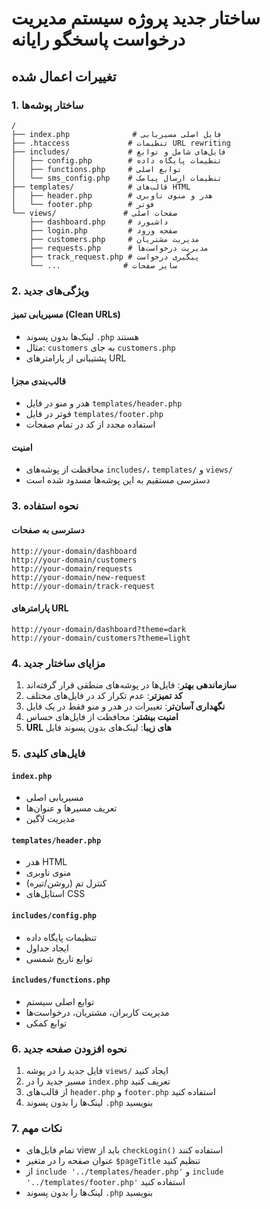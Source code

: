 # ساختار جدید پروژه سیستم مدیریت درخواست پاسخگو رایانه

## تغییرات اعمال شده

### 1. ساختار پوشه‌ها
```
/
├── index.php              # فایل اصلی مسیریابی
├── .htaccess             # تنظیمات URL rewriting
├── includes/             # فایل‌های شامل و توابع
│   ├── config.php        # تنظیمات پایگاه داده
│   ├── functions.php     # توابع اصلی
│   └── sms_config.php    # تنظیمات ارسال پیامک
├── templates/            # قالب‌های HTML
│   ├── header.php        # هدر و منوی ناوبری
│   └── footer.php        # فوتر
└── views/               # صفحات اصلی
    ├── dashboard.php     # داشبورد
    ├── login.php         # صفحه ورود
    ├── customers.php     # مدیریت مشتریان
    ├── requests.php      # مدیریت درخواست‌ها
    ├── track_request.php # پیگیری درخواست
    └── ...              # سایر صفحات
```

### 2. ویژگی‌های جدید

#### مسیریابی تمیز (Clean URLs)
- لینک‌ها بدون پسوند `.php` هستند
- مثال: `customers` به جای `customers.php`
- پشتیبانی از پارامترهای URL

#### قالب‌بندی مجزا
- هدر و منو در فایل `templates/header.php`
- فوتر در فایل `templates/footer.php`
- استفاده مجدد از کد در تمام صفحات

#### امنیت
- محافظت از پوشه‌های `includes/`، `templates/` و `views/`
- دسترسی مستقیم به این پوشه‌ها مسدود شده است

### 3. نحوه استفاده

#### دسترسی به صفحات
```
http://your-domain/dashboard
http://your-domain/customers
http://your-domain/requests
http://your-domain/new-request
http://your-domain/track-request
```

#### پارامترهای URL
```
http://your-domain/dashboard?theme=dark
http://your-domain/customers?theme=light
```

### 4. مزایای ساختار جدید

1. **سازماندهی بهتر**: فایل‌ها در پوشه‌های منطقی قرار گرفته‌اند
2. **کد تمیزتر**: عدم تکرار کد در فایل‌های مختلف
3. **نگهداری آسان‌تر**: تغییرات در هدر و منو فقط در یک فایل
4. **امنیت بیشتر**: محافظت از فایل‌های حساس
5. **URL های زیبا**: لینک‌های بدون پسوند فایل

### 5. فایل‌های کلیدی

#### `index.php`
- مسیریابی اصلی
- تعریف مسیرها و عنوان‌ها
- مدیریت لاگین

#### `templates/header.php`
- هدر HTML
- منوی ناوبری
- کنترل تم (روشن/تیره)
- استایل‌های CSS

#### `includes/config.php`
- تنظیمات پایگاه داده
- ایجاد جداول
- توابع تاریخ شمسی

#### `includes/functions.php`
- توابع اصلی سیستم
- مدیریت کاربران، مشتریان، درخواست‌ها
- توابع کمکی

### 6. نحوه افزودن صفحه جدید

1. فایل جدید را در پوشه `views/` ایجاد کنید
2. مسیر جدید را در `index.php` تعریف کنید
3. از قالب‌های `header.php` و `footer.php` استفاده کنید
4. لینک‌ها را بدون پسوند `.php` بنویسید

### 7. نکات مهم

- تمام فایل‌های view باید از `checkLogin()` استفاده کنند
- عنوان صفحه را در متغیر `$pageTitle` تنظیم کنید
- از `include '../templates/header.php'` و `include '../templates/footer.php'` استفاده کنید
- لینک‌ها را بدون پسوند `.php` بنویسید